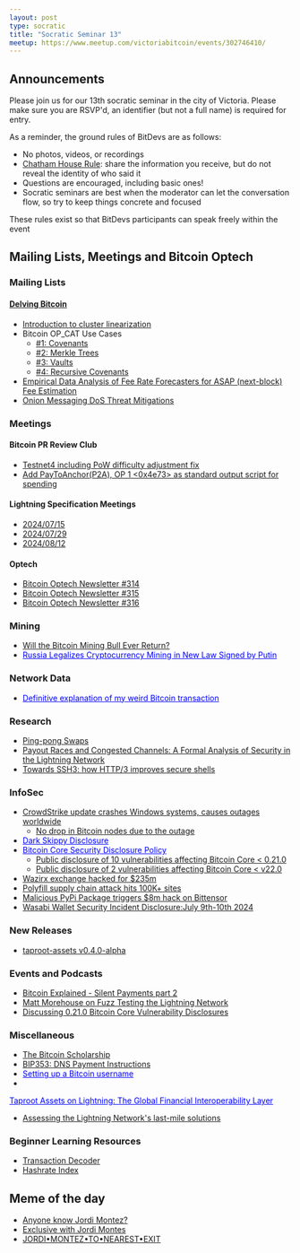 ```yaml
---
layout: post
type: socratic
title: "Socratic Seminar 13"
meetup: https://www.meetup.com/victoriabitcoin/events/302746410/
---
```

## Announcements
Please join us for our 13th socratic seminar in the city of Victoria. Please make sure you are RSVP'd, an identifier (but not a full name) is required for entry.

As a reminder, the ground rules of BitDevs are as follows:
- No photos, videos, or recordings
- [Chatham House Rule](https://en.wikipedia.org/wiki/Chatham_House_Rule): share the information you receive, but do not reveal the identity of who said it
- Questions are encouraged, including basic ones!
- Socratic seminars are best when the moderator can let the conversation flow, so try to keep things concrete and focused

These rules exist so that BitDevs participants can speak freely within the event

## Mailing Lists, Meetings and Bitcoin Optech

### Mailing Lists

#### [Delving Bitcoin](https://delvingbitcoin.org/)
- [Introduction to cluster linearization](https://delvingbitcoin.org/t/introduction-to-cluster-linearization/1032)
- Bitcoin OP_CAT Use Cases
    - [#1: Covenants](https://delvingbitcoin.org/t/bitcoin-op-cat-use-cases-series-1-covenants/990)
    - [#2: Merkle Trees](https://delvingbitcoin.org/t/op-cat-use-cases-series-2-merkle-trees/988)
    - [#3: Vaults](https://delvingbitcoin.org/t/op-cat-use-cases-series-3-vaults/1006)
    - [#4: Recursive Covenants](https://delvingbitcoin.org/t/bitcoin-op-cat-use-cases-series-4-recursive-covenants/1028)
- [Empirical Data Analysis of Fee Rate Forecasters for ASAP (next-block) Fee Estimation](https://delvingbitcoin.org/t/empirical-data-analysis-of-fee-rate-forecasters-for-asap-next-block-fee-estimation/1022)
- [Onion Messaging DoS Threat Mitigations](https://delvingbitcoin.org/t/onion-messaging-dos-threat-mitigations/1058)

### Meetings
#### Bitcoin PR Review Club
- [Testnet4 including PoW difficulty adjustment fix](https://bitcoincore.reviews/29775)
- [Add PayToAnchor(P2A), OP 1 <0x4e73> as standard output script for spending ](https://bitcoincore.reviews/30352)

#### Lightning Specification Meetings
- [2024/07/15](https://github.com/lightning/bolts/issues/1183)
- [2024/07/29](https://github.com/lightning/bolts/issues/1185)
- [2024/08/12](https://github.com/lightning/bolts/issues/1187)

#### Optech
- [Bitcoin Optech Newsletter #314](https://bitcoinops.org/en/newsletters/2024/08/02/)
- [Bitcoin Optech Newsletter #315](https://bitcoinops.org/en/newsletters/2024/08/09/)
- [Bitcoin Optech Newsletter #316](https://bitcoinops.org/en/newsletters/2024/08/16/)

### Mining
- [Will the Bitcoin Mining Bull Ever Return?](https://nicosmid.substack.com/p/will-the-bitcoin-mining-bull-ever)
- <a href="https://www.financemagnates.com/cryptocurrency/russia-legalizes-cryptocurrency-mining-in-new-law-signed-by-putin/" style="color: blue;">Russia Legalizes Cryptocurrency Mining in New Law Signed by Putin</a>

### Network Data
- <a href="https://stacker.news/items/600187" style="color: blue;">Definitive explanation of my weird Bitcoin transaction</a>

### Research
- [Ping-pong Swaps](https://hal.science/hal-03868779v1/file/p2pswap6.pdf)
- [Payout Races and Congested Channels: A Formal Analysis of Security in the Lightning Network](https://arxiv.org/abs/2405.02147)
- [Towards SSH3: how HTTP/3 improves secure shells](https://arxiv.org/abs/2312.08396)

### InfoSec
- [CrowdStrike update crashes Windows systems, causes outages worldwide](https://www.bleepingcomputer.com/news/security/crowdstrike-update-crashes-windows-systems-causes-outages-worldwide/)
    - [No drop in Bitcoin nodes due to the outage](https://x.com/0xB10C/status/1814261328317452572)
- <a href="https://darkskippy.com" style="color: blue;">Dark Skippy Disclosure</a>
- <a href="https://groups.google.com/g/bitcoindev/c/Q2ZGit2wF7w" style="color: blue;">Bitcoin Core Security Disclosure Policy</a>
    - [Public disclosure of 10 vulnerabilities affecting Bitcoin Core < 0.21.0](https://groups.google.com/g/bitcoindev/c/_ys3Eu8-ORA)
    - [Public disclosure of 2 vulnerabilities affecting Bitcoin Core < v22.0](https://groups.google.com/g/bitcoindev/c/01goVlOCjBA)
- [Wazirx exchange hacked for $235m](https://rekt.news/wazirx-rekt/)
- [Polyfill supply chain attack hits 100K+ sites](https://sansec.io/research/polyfill-supply-chain-attack)
- [Malicious PyPi Package triggers $8m hack on Bittensor](https://rekt.news/bittensor-rekt/)
- [Wasabi Wallet Security Incident Disclosure:July 9th-10th 2024](https://github.com/WalletWasabi/WalletWasabi/discussions/13249)

### New Releases
- [taproot-assets v0.4.0-alpha](https://github.com/lightninglabs/taproot-assets/releases/tag/v0.4.0)

### Events and Podcasts
- [Bitcoin Explained - Silent Payments part 2](https://podcasters.spotify.com/pod/show/bitcoin-explained/episodes/Episode-94-Silent-Payments-part-2-e2lo5p0)
- [Matt Morehouse on Fuzz Testing the Lightning Network](https://brink.dev/blog/2024/06/25/eng-call-fuzz-testing-lightning/)
- [Discussing 0.21.0 Bitcoin Core Vulnerability Disclosures](https://brink.dev/podcast/5-bitcoin-core-21-disclosures/)

### Miscellaneous
- [The Bitcoin Scholarship](https://bitcoinscholarship.xyz)
- [BIP353: DNS Payment Instructions](https://bips.dev/353/)
- <a href="https://sethforprivacy.com/guides/setting-up-a-bitcoin-username/" style="color: blue;">Setting up a Bitcoin username</a>
- <a href="https://lightning.engineering/posts/2024-07-23-taproot-assets-LN/" style="color: blue;">
Taproot Assets on Lightning: The Global Financial Interoperability Layer</a>
- [Assessing the Lightning Network's last-mile solutions](https://bitcoinmagazine.com/technical/assessing-the-lightning-networks-last-mile-solutions)

### Beginner Learning Resources
- [Transaction Decoder](https://live.blockcypher.com/btc/decodetx/)
- [Hashrate Index](https://data.hashrateindex.com/chart/bitcoin-hashprice-index)

## Meme of the day
- [Anyone know Jordi Montez?](https://x.com/DavidFBailey/status/1818056820205944972)
- [Exclusive with Jordi Montes](https://thedefiant.io/news/people/exclusive-with-jordi-montes-the-man-who-delayed-trump-at-bitcoin2024)
- [JORDI•MONTEZ•TO•NEAREST•EXIT](https://ordiscan.com/rune/JORDIMONTEZTONEARESTEXIT)